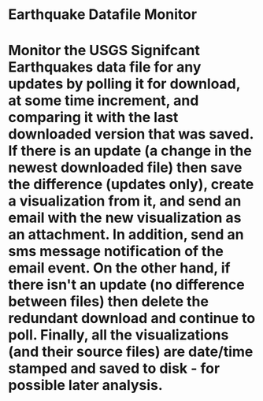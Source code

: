 # Earthquake Datafile Monitor

# Monitor the USGS Signifcant Earthquakes data file for any updates by polling it for download, at some time increment, and comparing it with the last downloaded version that was saved. If there is an update (a change in the newest downloaded file) then save the difference (updates only), create a visualization from it, and send an email with the new visualization as an attachment. In addition, send an sms message notification of the email event. On the other hand, if there isn't an update (no difference between files) then delete the redundant download and continue to poll. Finally, all the visualizations (and their source files) are date/time stamped and saved to disk - for possible later analysis.
